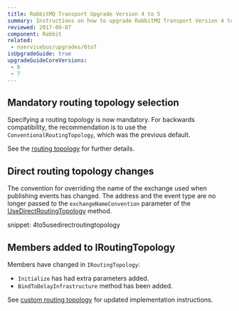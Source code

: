 ```yaml
---
title: RabbitMQ Transport Upgrade Version 4 to 5
summary: Instructions on how to upgrade RabbitMQ Transport Version 4 to 5.
reviewed: 2017-09-07
component: Rabbit
related:
 - nservicebus/upgrades/6to7
isUpgradeGuide: true
upgradeGuideCoreVersions:
 - 6
 - 7
---
```


## Mandatory routing topology selection

Specifying a routing topology is now mandatory. For backwards compatibility, the recommendation is to use the `ConventionalRoutingTopology`, which was the previous default. 

See the [routing topology](/transports/rabbitmq/routing-topology.md) for further details.


## Direct routing topology changes

The convention for overriding the name of the exchange used when publishing events has changed. The address and the event type are no longer passed to the `exchangeNameConvention` parameter of the [UseDirectRoutingTopology](/transports/rabbitmq/routing-topology.md#direct-routing-topology-enabling-direct-routing-topology) method.

snippet: 4to5usedirectroutingtopology


## Members added to IRoutingTopology

Members have changed in `IRoutingTopology`:

 * `Initialize` has had extra parameters added.
 * `BindToDelayInfrastructure` method has been added.

See [custom routing topology](/transports/rabbitmq/routing-topology.md#custom-routing-topology) for updated implementation instructions.
